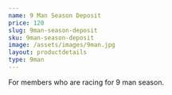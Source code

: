 ```yaml
---
name: 9 Man Season Deposit
price: 120
slug: 9man-season-deposit
sku: 9man-season-deposit
image: /assets/images/9man.jpg
layout: productdetails
type: 9man
---
```

For members who are racing for 9 man season.

      